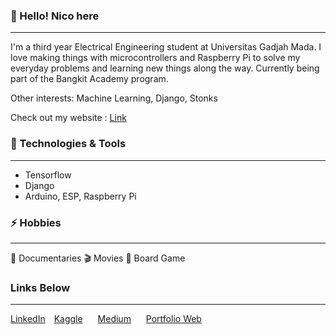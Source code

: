 <!-- Greeting -->
### 👋 Hello! Nico here

---


<!-- About -->
I'm a third year Electrical Engineering student at Universitas Gadjah Mada. I love making things with microcontrollers and Raspberry Pi to solve my everyday problems and learning new things along the way. Currently being part of the Bangkit Academy program.

Other interests: Machine Learning, Django, Stonks

Check out my website : <a href="nicorenaldo.github.io">Link</a>

### 🔧 Technologies & Tools

  ---

- Tensorflow
- Django
- Arduino, ESP, Raspberry Pi


### ⚡ Hobbies

  ---

🎥 Documentaries  🎬 Movies 🎲 Board Game


<!-- Social links -->

### Links Below
---

<p>
<a href="https://www.linkedin.com/in/nicorenaldo/">LinkedIn</a>
  <a>   </a>
<a href="https://www.kaggle.com/nicorenaldo" style="margin:10px;">Kaggle</a>
  <a>   </a>
<a href="https://nicorenaldo.medium.com/" style="margin:10px;">Medium</a>
  <a>   </a>
<a href="nicorenaldo.github.io" style="margin:10px;">Portfolio Web</a>
</p>
